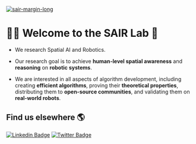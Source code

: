[![sair-margin-long](https://user-images.githubusercontent.com/8695500/210185064-e8be8c8c-dcac-4ee7-a315-3d44fba2d6b4.png)](https://sairlab.org)

# 🙋‍♀️ Welcome to the SAIR Lab 🙌

- We research Spatial AI and Robotics.

- Our research goal is to achieve **human-level spatial awareness** and **reasoning** on **robotic systems**.

- We are interested in all aspects of algorithm development, including creating **efficient algorithms**,
proving their **theoretical properties**, distributing them to **open-source communities**, and validating
them on **real-world robots**.


## Find us elsewhere 🌎

[![Linkedin Badge](https://img.shields.io/badge/-LinkedIn-blue?style=flat&logo=Linkedin&logoColor=white&link=https://www.linkedin.com/company/sairlab)](https://www.linkedin.com/company/sairlab)
[![Twitter Badge](https://img.shields.io/badge/-Twitter-1ca0f1?style=flat&labelColor=1ca0f1&logo=twitter&logoColor=white&link=https://twitter.com/sairlab_org/)](https://twitter.com/sairlab_org/)
